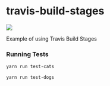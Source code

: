 # travis-build-stages

<a href="https://zenhub.com"><img src="https://raw.githubusercontent.com/ZenHubIO/support/master/zenhub-badge.png"></a>

Example of using Travis Build Stages

### Running Tests

```sh
yarn run test-cats
```

```sh
yarn run test-dogs
```
